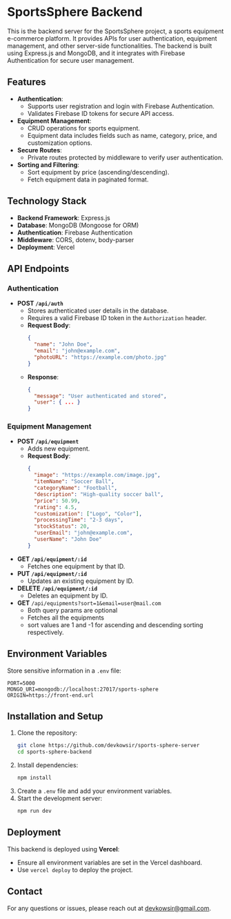 # SportsSphere Backend

This is the backend server for the SportsSphere project, a sports equipment e-commerce platform. It provides APIs for user authentication, equipment management, and other server-side functionalities. The backend is built using Express.js and MongoDB, and it integrates with Firebase Authentication for secure user management.

## Features

- **Authentication**:
  - Supports user registration and login with Firebase Authentication.
  - Validates Firebase ID tokens for secure API access.
- **Equipment Management**:
  - CRUD operations for sports equipment.
  - Equipment data includes fields such as name, category, price, and customization options.
- **Secure Routes**:
  - Private routes protected by middleware to verify user authentication.
- **Sorting and Filtering**:
  - Sort equipment by price (ascending/descending).
  - Fetch equipment data in paginated format.

## Technology Stack

- **Backend Framework**: Express.js
- **Database**: MongoDB (Mongoose for ORM)
- **Authentication**: Firebase Authentication
- **Middleware**: CORS, dotenv, body-parser
- **Deployment**: Vercel

## API Endpoints

### Authentication

- **POST `/api/auth`**
  - Stores authenticated user details in the database.
  - Requires a valid Firebase ID token in the `Authorization` header.
  - **Request Body**:
    ```json
    {
      "name": "John Doe",
      "email": "john@example.com",
      "photoURL": "https://example.com/photo.jpg"
    }
    ```
  - **Response**:
    ```json
    {
      "message": "User authenticated and stored",
      "user": { ... }
    }
    ```

### Equipment Management

- **POST `/api/equipment`**
  - Adds new equipment.
  - **Request Body**:
    ```json
    {
      "image": "https://example.com/image.jpg",
      "itemName": "Soccer Ball",
      "categoryName": "Football",
      "description": "High-quality soccer ball",
      "price": 50.99,
      "rating": 4.5,
      "customization": ["Logo", "Color"],
      "processingTime": "2-3 days",
      "stockStatus": 20,
      "userEmail": "john@example.com",
      "userName": "John Doe"
    }
    ```
- **GET `/api/equipment/:id`**
  - Fetches one equipment by that ID.
- **PUT `/api/equipment/:id`**
  - Updates an existing equipment by ID.
- **DELETE `/api/equipment/:id`**
  - Deletes an equipment by ID.
- **GET** `/api/equipments?sort=1&email=user@mail.com`
  - Both query params are optional
  - Fetches all the equipments
  - sort values are 1 and -1 for ascending and descending sorting respectively.

## Environment Variables

Store sensitive information in a `.env` file:

```env
PORT=5000
MONGO_URI=mongodb://localhost:27017/sports-sphere
ORIGIN=https://front-end.url
```

## Installation and Setup

1. Clone the repository:
   ```bash
   git clone https://github.com/devkowsir/sports-sphere-server
   cd sports-sphere-backend
   ```
2. Install dependencies:
   ```bash
   npm install
   ```
3. Create a `.env` file and add your environment variables.
4. Start the development server:
   ```bash
   npm run dev
   ```

## Deployment

This backend is deployed using **Vercel**:

- Ensure all environment variables are set in the Vercel dashboard.
- Use `vercel deploy` to deploy the project.

## Contact

For any questions or issues, please reach out at [devkowsir@gmail.com](mailto:devkowsir@gmail.com).
